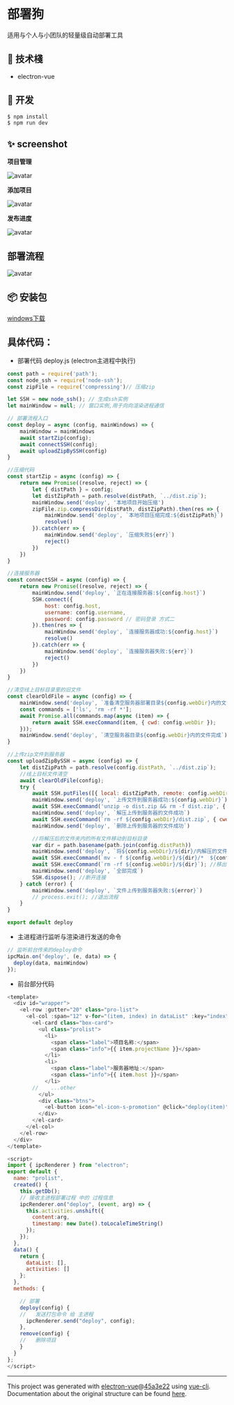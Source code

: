 # 部署狗

适用与个人与小团队的轻量级自动部署工具

## :tada: 技术棧
- electron-vue

## :construction_worker: 开发
``` node
$ npm install
$ npm run dev
```

## :sparkles: screenshot

**项目管理**

![avatar](./screenshort1.png)

**添加项目**

![avatar](./screenshort2.png)

**发布进度**

![avatar](./screenshort3.png)

## 部署流程
![avatar](./mind.png)


## :package: 安装包
[windows下载](https://github.com/RocWangPeng/deploy-dog/releases/tag/1.0.0)


## 具体代码：
- 部署代码 deploy.js (electron主进程中执行)
``` javascript
const path = require('path');
const node_ssh = require('node-ssh');
const zipFile = require('compressing')// 压缩zip

let SSH = new node_ssh(); // 生成ssh实例
let mainWindow = null; // 窗口实例,用于向向渲染进程通信

// 部署流程入口
const deploy = async (config, mainWindows) => {
    mainWindow = mainWindows
    await startZip(config);
    await connectSSH(config);
    await uploadZipBySSH(config)
}

//压缩代码
const startZip = async (config) => {
    return new Promise((resolve, reject) => {
        let { distPath } = config;
        let distZipPath = path.resolve(distPath, `../dist.zip`);
        mainWindow.send('deploy', '本地项目开始压缩')
        zipFile.zip.compressDir(distPath, distZipPath).then(res => {
            mainWindow.send('deploy', `本地项目压缩完成:${distZipPath}`)
            resolve()
        }).catch(err => {
            mainWindow.send('deploy', `压缩失败${err}`)
            reject()
        })
    })
}

//连接服务器
const connectSSH = async (config) => {
    return new Promise((resolve, reject) => {
        mainWindow.send('deploy', `正在连接服务器:${config.host}`)
        SSH.connect({
            host: config.host,
            username: config.username,
            password: config.password // 密码登录 方式二
        }).then(res => {
            mainWindow.send('deploy', `连接服务器成功:${config.host}`)
            resolve()
        }).catch(err => {
            mainWindow.send('deploy', `连接服务器失败:${err}`)
            reject()
        })
    })
}

//清空线上目标目录里的旧文件
const clearOldFile = async (config) => {
    mainWindow.send('deploy', `准备清空服务器部署目录${config.webDir}内的文件`)
    const commands = ['ls', 'rm -rf *'];
    await Promise.all(commands.map(async (item) => {
        return await SSH.execCommand(item, { cwd: config.webDir });
    }));
    mainWindow.send('deploy', `清空服务器目录${config.webDir}内的文件完成`)
}

//上传zip文件到服务器
const uploadZipBySSH = async (config) => {
    let distZipPath = path.resolve(config.distPath, `../dist.zip`);
    //线上目标文件清空
    await clearOldFile(config);
    try {
        await SSH.putFiles([{ local: distZipPath, remote: config.webDir + '/dist.zip' }]); //local 本地 ; remote 服务器 ;
        mainWindow.send('deploy', `上传文件到服务器成功:${config.webDir}`)
        await SSH.execCommand('unzip -o dist.zip && rm -f dist.zip', { cwd: config.webDir }); //解压
        mainWindow.send('deploy', `解压上传到服务器的文件成功`)
        await SSH.execCommand(`rm -rf ${config.webDir}/dist.zip`, { cwd: config.webDir }); //解压完删除线上压缩包
        mainWindow.send('deploy', `删除上传到服务器的文件成功`)

        //将解压后的文件夹内的所有文件移动到目标目录
        var dir = path.basename(path.join(config.distPath))
        mainWindow.send('deploy', `将${config.webDir}/${dir}/内解压的文件移动到目录${config.webDir}`)
        await SSH.execCommand(`mv - f ${config.webDir}/${dir}/*  ${config.webDir}`);
        await SSH.execCommand(`rm -rf ${config.webDir}/${dir}`); //移出后删除 dist 文件夹
        mainWindow.send('deploy', `全部完成`)
        SSH.dispose(); //断开连接
    } catch (error) {
        mainWindow.send('deploy', `文件上传到服务器失败:${error}`)
        // process.exit(); //退出流程
    }
}

export default deploy

```

- 主进程进行监听与渲染进行发送的命令
``` javascript
// 监听前台传来的deploy命令
ipcMain.on('deploy', (e, data) => {
  deploy(data, mainWindow)
});
```

- 前台部分代码
``` javascript
<template>
  <div id="wrapper">
    <el-row :gutter="20" class="pro-list">
      <el-col :span="12" v-for="(item, index) in dataList" :key="index">
        <el-card class="box-card">
          <ul class="prolist">
            <li>
              <span class="label">项目名称:</span>
              <span class="info">{{ item.projectName }}</span>
            </li>
            <li>
              <span class="label">服务器地址:</span>
              <span class="info">{{ item.host }}</span>
            </li>
        //    ...other
          </ul>
          <div class="btns">
            <el-button icon="el-icon-s-promotion" @click="deploy(item)" type="primary">发布</el-button>
          </div>
        </el-card>
      </el-col>
    </el-row>
  </div>
</template>

<script>
import { ipcRenderer } from "electron";
export default {
  name: "prolist",
  created() {
    this.getDb();
    // 接收主进程部署过程 中的 过程信息
    ipcRenderer.on("deploy", (event, arg) => {
      this.activities.unshift({
        content:arg,
        timestamp: new Date().toLocaleTimeString()
      });
    });
  },
  data() {
    return {
      dataList: [],
      activities: []
    };
  },
  methods: {

    // 部署
    deploy(config) {
    //   发送打包命令 给 主进程
      ipcRenderer.send("deploy", config);
    },
    remove(config) {
    //   删除项目
    }
  }
};
</script>
```

---

This project was generated with [electron-vue](https://github.com/SimulatedGREG/electron-vue)@[45a3e22](https://github.com/SimulatedGREG/electron-vue/tree/45a3e224e7bb8fc71909021ccfdcfec0f461f634) using [vue-cli](https://github.com/vuejs/vue-cli). Documentation about the original structure can be found [here](https://simulatedgreg.gitbooks.io/electron-vue/content/index.html).
